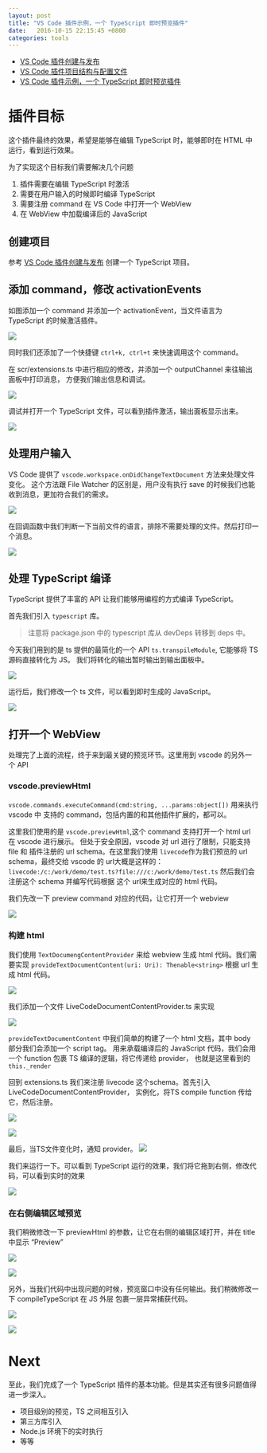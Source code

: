 ```yaml
---
layout: post
title: "VS Code 插件示例，一个 TypeScript 即时预览插件"
date:   2016-10-15 22:15:45 +0800
categories: tools
---
```



* [VS Code 插件创建与发布](/tools/2016/10/13/getting-started-with-vscode-ext/)
* [VS Code 插件项目结构与配置文件](/tools/2016/10/14/vscode-ext-what-is-in-the-project/)
* [VS Code 插件示例，一个 TypeScript 即时预览插件](/tools/2016/10/15/vscode-ext-typescript-live-preview/)

# 插件目标

这个插件最终的效果，希望是能够在编辑 TypeScript 时，能够即时在 HTML 中运行，看到运行效果。

为了实现这个目标我们需要解决几个问题

1. 插件需要在编辑 TypeScript 时激活
2. 需要在用户输入的时候即时编译 TypeScript
3. 需要注册 command 在 VS Code 中打开一个 WebView
4. 在 WebView 中加载编译后的 JavaScript

## 创建项目

参考 [VS Code 插件创建与发布](/tools/2016/10/13/getting-started-with-vscode-ext/) 创建一个
TypeScript 项目。

## 添加 command，修改 activationEvents

如图添加一个 command 并添加一个 activationEvent，当文件语言为 TypeScript 的时候激活插件。

![](http://imzc.me/public/images/openchina2016/addtscommands.jpg)

同时我们还添加了一个快捷键 `ctrl+k, ctrl+t` 来快速调用这个 command。

在 scr/extensions.ts 中进行相应的修改，并添加一个 outputChannel 来往输出面板中打印消息，
方便我们输出信息和调试。

![](http://imzc.me/public/images/openchina2016/2regcommands.jpg)

调试并打开一个 TypeScript 文件，可以看到插件激活，输出面板显示出来。

![](http://imzc.me/public/images/openchina2016/2run.png)

## 处理用户输入

VS Code 提供了 `vscode.workspace.onDidChangeTextDocument` 方法来处理文件变化。
这个方法跟 File Watcher 的区别是，用户没有执行 save 的时候我们也能收到消息，更加符合我们的需求。

![](http://imzc.me/public/images/openchina2016/3handlechanges.jpg)

在回调函数中我们判断一下当前文件的语言，排除不需要处理的文件。然后打印一个消息。

![](http://imzc.me/public/images/openchina2016/3output.jpg)

## 处理 TypeScript 编译

TypeScript 提供了丰富的 API 让我们能够用编程的方式编译 TypeScript。

首先我们引入 `typescript` 库。

> 注意将 package.json 中的 typescript 库从 devDeps 转移到 deps 中。

今天我们用到的是 ts 提供的最简化的一个 API `ts.transpileModule`, 它能够将 TS 源码直接转化为 JS。
我们将转化的输出暂时输出到输出面板中。

![](http://imzc.me/public/images/openchina2016/4compile.jpg)

运行后，我们修改一个 ts 文件，可以看到即时生成的 JavaScript。

![](http://imzc.me/public/images/openchina2016/4output.jpg)

## 打开一个 WebView

处理完了上面的流程，终于来到最关键的预览环节。这里用到 vscode 的另外一个 API

### vscode.previewHtml
`vscode.commands.executeCommand(cmd:string, ...params:object[])` 用来执行 vscode 中
支持的 command，包括内置的和其他插件扩展的，都可以。 

这里我们使用的是 `vscode.previewHtml`,这个 command 支持打开一个 html url 在 vscode 进行展示。
但处于安全原因，vscode 对 url 进行了限制，只能支持 file 和 插件注册的 url schema。在这里我们使用
`livecode`作为我们预览的 url schema，最终交给 vscode 的 url大概是这样的：`livecode:/c:/work/demo/test.ts?file:///c:/work/demo/test.ts`
然后我们会注册这个 schema 并编写代码根据 这个 url来生成对应的 html 代码。

我们先改一下 preview command 对应的代码，让它打开一个 webview

![](http://imzc.me/public/images/openchina2016/5openhtml.jpg)

### 构建 html
我们使用 `TextDocumengContentProvider` 来给 webview 生成 html 代码。我们需要实现 
`provideTextDocumentContent(uri: Uri): Thenable<string>` 根据 url 生成 html 代码。

![](http://imzc.me/public/images/openchina2016/6provider.jpg)

我们添加一个文件 LiveCodeDocumentContentProvider.ts 来实现

![](http://imzc.me/public/images/openchina2016/6livecodeprovide6r.jpg)

`provideTextDocumentContent` 中我们简单的构建了一个 html 文档，其中 body 部分我们会添加一个 script tag。
用来承载编译后的 JavaScript 代码，我们会用一个 function 包裹 TS 编译的逻辑，将它传递给 provider，
也就是这里看到的 `this._render`

回到 extensions.ts 我们来注册 livecode 这个schema。首先引入 LiveCodeDocumentContentProvider，
实例化，将TS compile function 传给它，然后注册。

![](http://imzc.me/public/images/openchina2016/6reg.jpg)


![](http://imzc.me/public/images/openchina2016/6compile.jpg)

最后，当TS文件变化时，通知 provider。
![](http://imzc.me/public/images/openchina2016/6update.jpg)

我们来运行一下。可以看到 TypeScript 运行的效果，我们将它拖到右侧，修改代码，可以看到实时的效果

![](http://imzc.me/public/images/openchina2016/6preview.jpg)

### 在右侧编辑区域预览
我们稍微修改一下 previewHtml 的参数，让它在右侧的编辑区域打开，并在 title 中显示 “Preview”

![](http://imzc.me/public/images/openchina2016/7columntitle.jpg)

![](http://imzc.me/public/images/openchina2016/7preview.jpg)

另外，当我们代码中出现问题的时候，预览窗口中没有任何输出。我们稍微修改一下 compileTypeScript 在 JS 外层
包裹一层异常捕获代码。

![](http://imzc.me/public/images/openchina2016/7trycatch.jpg)


![](http://imzc.me/public/images/openchina2016/7error.jpg)

# Next
至此，我们完成了一个 TypeScript 插件的基本功能。但是其实还有很多问题值得进一步深入。

* 项目级别的预览，TS 之间相互引入
* 第三方库引入
* Node.js 环境下的实时执行
* 等等








